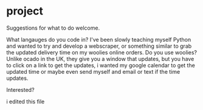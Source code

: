 # project

Suggestions for what to do welcome.

What langauges do you code in?  I've been slowly teaching myself Python and wanted to try and develop a webscraper, or something similar to grab the updated delivery time on my woolies online orders.  Do you use woolies?  Unlike ocado in the UK, they give you a window that updates, but you have to click on a link to get the updates, i wanted my google calendar to get the updated time or maybe even send myself and email or text if the time updates.  

Interested?  

i edited this file
